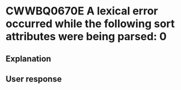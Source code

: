 # CWWBQ0670E A lexical error occurred while the following sort attributes were being parsed: 0

## Explanation

## User response